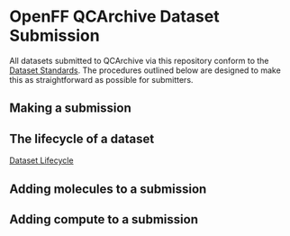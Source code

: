 # OpenFF QCArchive Dataset Submission

All datasets submitted to QCArchive via this repository conform to the [Dataset Standards](./STANDARDS.md).
The procedures outlined below are designed to make this as straightforward as possible for submitters.

## Making a submission

## The lifecycle of a dataset

[Dataset Lifecycle](./LIFECYCLE.md)

## Adding molecules to a submission

## Adding compute to a submission


